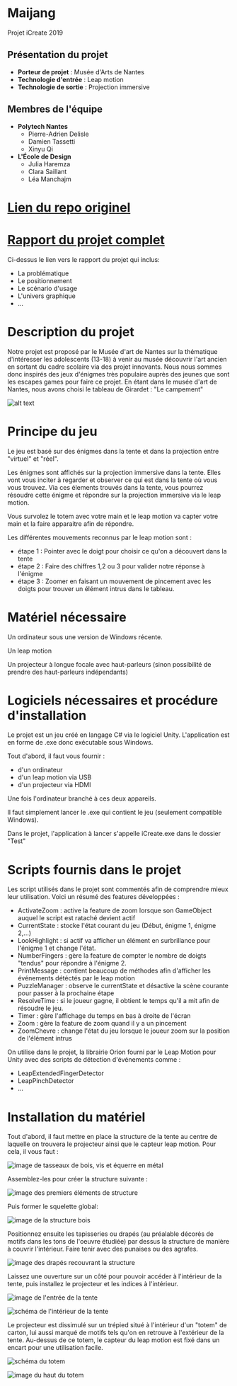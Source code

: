 # Maijang

Projet iCreate 2019

## Présentation du projet

- **Porteur de projet** : Musée d'Arts de Nantes
- **Technologie d'entrée** : Leap motion
- **Technologie de sortie** : Projection immersive

## Membres de l'équipe

- **Polytech Nantes**
  - Pierre-Adrien Delisle
  - Damien Tassetti
  - Xinyu Qi
- **L'École de Design**
  - Julia Haremza
  - Clara Saillant
  - Léa Manchajm
  
  
 # [Lien du repo originel](https://github.com/PierreAdrienDelisle/iCreate)

 
 # [Rapport du projet complet](https://github.com/PierreAdrienDelisle/iCreate/blob/master/Rapport%20du%20projet%20-%20Majiang_compressed.pdf)
 
 Ci-dessus le lien vers le rapport du projet qui inclus:
   - La problématique
   - Le positionnement
   - Le scénario d'usage
   - L'univers graphique
   - ...

# Description du projet 
    
  Notre projet est proposé par le Musée d'art de Nantes sur la thématique d'intéresser les adolescents (13-18) à venir au musée découvrir l'art ancien en sortant du cadre scolaire via des projet innovants.
  Nous nous sommes donc inspirés des jeux d'énigmes très populaire auprès des jeunes que sont les escapes games pour faire ce projet. En étant dans le musée d'art de Nantes, nous avons choisi le tableau de Girardet : "Le campement"
    
  ![alt text](https://github.com/PierreAdrienDelisle/iCreate/blob/master/Assets/PNG/PeinturePNG.png)
    
    
# Principe du jeu
  Le jeu est basé sur des énigmes dans la tente et dans la projection entre "virtuel" et "réel".
  
  Les énigmes sont affichés sur la projection immersive dans la tente. Elles vont vous inciter à regarder et observer ce qui est dans la tente où vous vous trouvez. Via ces élements trouvés dans la tente, vous pourrez résoudre cette énigme et répondre sur la projection immersive via le leap motion.
  
  Vous survolez le totem avec votre main et le leap motion va capter votre main et la faire apparaitre afin de répondre.

Les différentes mouvements reconnus par le leap motion sont :

   - étape 1 : Pointer avec le doigt pour choisir ce qu'on a découvert dans la tente
   - étape 2 : Faire des chiffres 1,2 ou 3 pour valider notre réponse à l'énigme
   - étape 3 : Zoomer en faisant un mouvement de pincement avec les doigts pour trouver un élément intrus dans le tableau.
    
    
#  Matériel nécessaire
  Un  ordinateur sous une version de Windows récente.
  
  Un leap motion
  
  Un projecteur à longue focale avec haut-parleurs (sinon possibilité de prendre des haut-parleurs indépendants)
  

# Logiciels nécessaires et procédure d'installation
  Le projet est un jeu créé en langage C# via le logiciel Unity.
  L'application est en forme de .exe donc exécutable sous Windows.
  
  Tout d'abord, il faut vous fournir :
  
   - d'un ordinateur
   - d'un leap motion via USB
   - d'un projecteur via HDMI
      
 Une fois l'ordinateur branché à ces deux appareils. 
 
 Il faut simplement lancer le .exe qui contient le jeu (seulement compatible Windows).
 
 Dans le projet, l'application à lancer s'appelle iCreate.exe dans le dossier "Test"
 
# Scripts fournis dans le projet
Les script utilisés dans le projet sont commentés afin de comprendre mieux leur utilisation. 
Voici un résumé des features développées :
  - ActivateZoom : active la feature de zoom lorsque son GameObject auquel le script est rataché devient actif
  - CurrentState : stocke l'état courant du jeu (Début, énigme 1, énigme 2,...)
  - LookHighlight : si actif va afficher un élément en surbrillance pour l'énigme 1 et change l'état.
  - NumberFingers : gère la feature de compter le nombre de doigts "tendus" pour répondre à l'énigme 2.
  - PrintMessage : contient beaucoup de méthodes afin d'afficher les événements détéctés par le leap motion
  - PuzzleManager : observe le currentState et désactive la scène courante pour passer à la prochaine étape
  - ResolveTime : si le joueur gagne, il obtient le temps qu'il a mit afin de résoudre le jeu.
  - Timer : gère l'affichage du temps en bas à droite de l'écran
  - Zoom : gère la feature de zoom quand il y a un pincement
  - ZoomChevre : change l'état du jeu lorsque le joueur zoom sur la position de l'élément intrus
  
On utilise dans le projet, la librairie Orion fourni par le Leap Motion pour Unity avec des scripts de détection d'événements comme :
  - LeapExtendedFingerDetector
  - LeapPinchDetector
  - ...
  
  
# Installation du matériel
  Tout d'abord, il faut mettre en place la structure de la tente au centre de laquelle on trouvera le projecteur ainsi que le capteur leap motion. Pour cela, il vous faut :
  
  ![image de tasseaux de bois, vis et équerre en métal](https://github.com/PierreAdrienDelisle/iCreate/blob/master/Assets/PNG/readme/materiel.jpg)
  
  Assemblez-les pour créer la structure suivante :
  
  ![image des premiers éléments de structure](https://github.com/PierreAdrienDelisle/iCreate/blob/master/Assets/PNG/readme/installation_structure_1.png)
  
  Puis former le squelette global:
  
  ![image de la structure bois](https://github.com/PierreAdrienDelisle/iCreate/blob/master/Assets/PNG/readme/installation_structure_2.png)
  
  Positionnez ensuite les tapisseries ou drapés (au préalable décorés de motifs dans les tons de l'oeuvre étudiée) par dessus la structure de manière à couvrir l'intérieur. Faire tenir avec des punaises ou des agrafes.
  
  ![image des drapés recouvrant la structure](https://github.com/PierreAdrienDelisle/iCreate/blob/master/Assets/PNG/readme/vue_arriere.jpg)
  
  Laissez une ouverture sur un côté pour pouvoir accéder à l'intérieur de la tente, puis installez le projecteur et les indices à l'intérieur.
  
  ![image de l'entrée de la tente](https://github.com/PierreAdrienDelisle/iCreate/blob/master/Assets/PNG/readme/vue_devant.jpg)
  
  ![schéma de l'intérieur de la tente](https://github.com/PierreAdrienDelisle/iCreate/blob/master/Assets/PNG/readme/interieur.jpg)
  
  Le projecteur est dissimulé sur un trépied situé à l'intérieur d'un "totem" de carton, lui aussi marqué de motifs tels qu'on en retrouve à l'extérieur de la tente. Au-dessus de ce totem, le capteur du leap motion est fixé dans un encart pour une utilisation facile.

  ![schéma du totem](https://github.com/PierreAdrienDelisle/iCreate/blob/master/Assets/PNG/readme/totem.jpg)
  
  ![image du haut du totem](https://github.com/PierreAdrienDelisle/iCreate/blob/master/Assets/PNG/readme/totem_haut.jpg)
